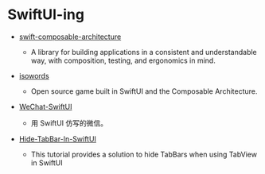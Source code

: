 # SwiftUI-ing

- [swift-composable-architecture](https://github.com/pointfreeco/swift-composable-architecture)
  - A library for building applications in a consistent and understandable way, with composition, testing, and ergonomics in mind.

- [isowords](https://github.com/pointfreeco/isowords)
  - Open source game built in SwiftUI and the Composable Architecture.

- [WeChat-SwiftUI](https://github.com/Lebron1992/WeChat-SwiftUI)
  - 用 SwiftUI 仿写的微信。
  
- [Hide-TabBar-In-SwiftUI](https://github.com/TreatTrick/Hide-TabBar-In-SwiftUI)
  - This tutorial provides a solution to hide TabBars when using TabView in SwiftUI
